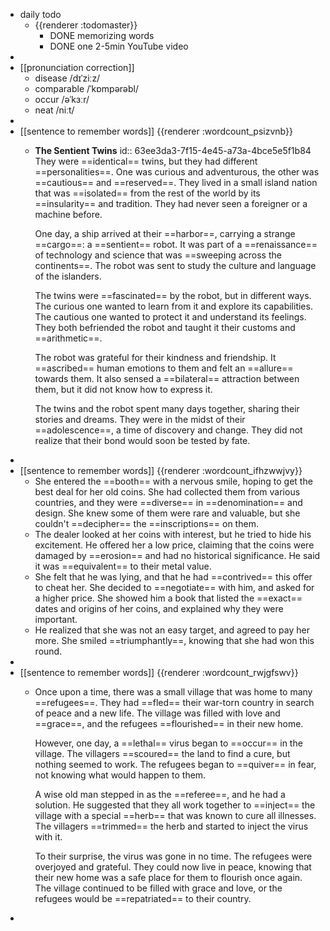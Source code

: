 - daily todo
	- {{renderer :todomaster}}
		- DONE memorizing words
		- DONE one 2-5min YouTube video
-
- [[pronunciation correction]]
	- disease  /dɪˈziːz/
	- comparable  /ˈkɒmpərəbl/
	- occur  /əˈkɜːr/
	- neat  /niːt/
-
- [[sentence to remember words]] {{renderer :wordcount_psizvnb}}
	- **The Sentient Twins**
	  id:: 63ee3da3-7f15-4e45-a73a-4bce5e5f1b84
	  They were ==identical== twins, but they had different ==personalities==. One was curious and adventurous, the other was ==cautious== and ==reserved==. They lived in a small island nation that was ==isolated== from the rest of the world by its ==insularity== and tradition. They had never seen a foreigner or a machine before.
	  
	  One day, a ship arrived at their ==harbor==, carrying a strange ==cargo==: a ==sentient== robot. It was part of a ==renaissance== of technology and science that was ==sweeping across the continents==. The robot was sent to study the culture and language of the islanders.
	  
	  The twins were ==fascinated== by the robot, but in different ways. The curious one wanted to learn from it and explore its capabilities. The cautious one wanted to protect it and understand its feelings. They both befriended the robot and taught it their customs and ==arithmetic==.
	  
	  The robot was grateful for their kindness and friendship. It ==ascribed== human emotions to them and felt an ==allure== towards them. It also sensed a ==bilateral== attraction between them, but it did not know how to express it.
	  
	  The twins and the robot spent many days together, sharing their stories and dreams. They were in the midst of their ==adolescence==, a time of discovery and change. They did not realize that their bond would soon be tested by fate.
-
- [[sentence to remember words]] {{renderer :wordcount_ifhzwwjvy}}
	- She entered the ==booth== with a nervous smile, hoping to get the best deal for her old coins. She had collected them from various countries, and they were ==diverse== in ==denomination== and design. She knew some of them were rare and valuable, but she couldn't ==decipher== the ==inscriptions== on them.
	- The dealer looked at her coins with interest, but he tried to hide his excitement. He offered her a low price, claiming that the coins were damaged by ==erosion== and had no historical significance. He said it was ==equivalent== to their metal value.
	- She felt that he was lying, and that he had ==contrived== this offer to cheat her. She decided to ==negotiate== with him, and asked for a higher price. She showed him a book that listed the ==exact== dates and origins of her coins, and explained why they were important.
	- He realized that she was not an easy target, and agreed to pay her more. She smiled ==triumphantly==, knowing that she had won this round.
-
- [[sentence to remember words]] {{renderer :wordcount_rwjgfswv}}
	- Once upon a time, there was a small village that was home to many ==refugees==. They had ==fled== their war-torn country in search of peace and a new life. The village was filled with love and ==grace==, and the refugees ==flourished== in their new home.
	  
	  However, one day, a ==lethal== virus began to ==occur== in the village. The villagers ==scoured== the land to find a cure, but nothing seemed to work. The refugees began to ==quiver== in fear, not knowing what would happen to them.
	  
	  A wise old man stepped in as the ==referee==, and he had a solution. He suggested that they all work together to ==inject== the village with a special ==herb== that was known to cure all illnesses. The villagers ==trimmed== the herb and started to inject the virus with it.
	  
	  To their surprise, the virus was gone in no time. The refugees were overjoyed and grateful. They could now live in peace, knowing that their new home was a safe place for them to flourish once again. The village continued to be filled with grace and love, or the refugees would be ==repatriated== to their country.
-